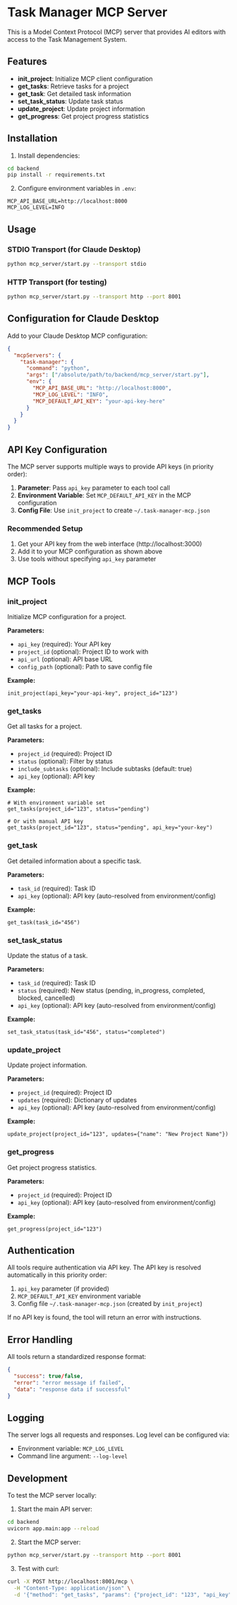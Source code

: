 # Task Manager MCP Server

This is a Model Context Protocol (MCP) server that provides AI editors with access to the Task Management System.

## Features

- **init_project**: Initialize MCP client configuration
- **get_tasks**: Retrieve tasks for a project
- **get_task**: Get detailed task information
- **set_task_status**: Update task status
- **update_project**: Update project information
- **get_progress**: Get project progress statistics

## Installation

1. Install dependencies:
```bash
cd backend
pip install -r requirements.txt
```

2. Configure environment variables in `.env`:
```
MCP_API_BASE_URL=http://localhost:8000
MCP_LOG_LEVEL=INFO
```

## Usage

### STDIO Transport (for Claude Desktop)

```bash
python mcp_server/start.py --transport stdio
```

### HTTP Transport (for testing)

```bash
python mcp_server/start.py --transport http --port 8001
```

## Configuration for Claude Desktop

Add to your Claude Desktop MCP configuration:

```json
{
  "mcpServers": {
    "task-manager": {
      "command": "python",
      "args": ["/absolute/path/to/backend/mcp_server/start.py"],
      "env": {
        "MCP_API_BASE_URL": "http://localhost:8000",
        "MCP_LOG_LEVEL": "INFO",
        "MCP_DEFAULT_API_KEY": "your-api-key-here"
      }
    }
  }
}
```

## API Key Configuration

The MCP server supports multiple ways to provide API keys (in priority order):

1. **Parameter**: Pass `api_key` parameter to each tool call
2. **Environment Variable**: Set `MCP_DEFAULT_API_KEY` in the MCP configuration
3. **Config File**: Use `init_project` to create `~/.task-manager-mcp.json`

### Recommended Setup

1. Get your API key from the web interface (http://localhost:3000)
2. Add it to your MCP configuration as shown above
3. Use tools without specifying `api_key` parameter

## MCP Tools

### init_project

Initialize MCP configuration for a project.

**Parameters:**
- `api_key` (required): Your API key
- `project_id` (optional): Project ID to work with
- `api_url` (optional): API base URL
- `config_path` (optional): Path to save config file

**Example:**
```
init_project(api_key="your-api-key", project_id="123")
```

### get_tasks

Get all tasks for a project.

**Parameters:**
- `project_id` (required): Project ID
- `status` (optional): Filter by status
- `include_subtasks` (optional): Include subtasks (default: true)
- `api_key` (optional): API key

**Example:**
```
# With environment variable set
get_tasks(project_id="123", status="pending")

# Or with manual API key
get_tasks(project_id="123", status="pending", api_key="your-key")
```

### get_task

Get detailed information about a specific task.

**Parameters:**
- `task_id` (required): Task ID
- `api_key` (optional): API key (auto-resolved from environment/config)

**Example:**
```
get_task(task_id="456")
```

### set_task_status

Update the status of a task.

**Parameters:**
- `task_id` (required): Task ID
- `status` (required): New status (pending, in_progress, completed, blocked, cancelled)
- `api_key` (optional): API key (auto-resolved from environment/config)

**Example:**
```
set_task_status(task_id="456", status="completed")
```

### update_project

Update project information.

**Parameters:**
- `project_id` (required): Project ID
- `updates` (required): Dictionary of updates
- `api_key` (optional): API key (auto-resolved from environment/config)

**Example:**
```
update_project(project_id="123", updates={"name": "New Project Name"})
```

### get_progress

Get project progress statistics.

**Parameters:**
- `project_id` (required): Project ID
- `api_key` (optional): API key (auto-resolved from environment/config)

**Example:**
```
get_progress(project_id="123")
```

## Authentication

All tools require authentication via API key. The API key is resolved automatically in this priority order:
1. `api_key` parameter (if provided)
2. `MCP_DEFAULT_API_KEY` environment variable
3. Config file `~/.task-manager-mcp.json` (created by `init_project`)

If no API key is found, the tool will return an error with instructions.

## Error Handling

All tools return a standardized response format:

```json
{
  "success": true/false,
  "error": "error message if failed",
  "data": "response data if successful"
}
```

## Logging

The server logs all requests and responses. Log level can be configured via:
- Environment variable: `MCP_LOG_LEVEL`
- Command line argument: `--log-level`

## Development

To test the MCP server locally:

1. Start the main API server:
```bash
cd backend
uvicorn app.main:app --reload
```

2. Start the MCP server:
```bash
python mcp_server/start.py --transport http --port 8001
```

3. Test with curl:
```bash
curl -X POST http://localhost:8001/mcp \
  -H "Content-Type: application/json" \
  -d '{"method": "get_tasks", "params": {"project_id": "123", "api_key": "your-key"}}'
```
